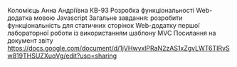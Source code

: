 Коломієць Анна Андріївна КВ-93
Розробка функціональності Web-додатка мовою Javascript
Загальне завдання: розробити функціональність для статичних сторінок Web-додатку першої лабораторної роботи із використанням шаблону MVC
Посилання на документ звіту https://docs.google.com/document/d/1jVHwyxlPRaN2zAS1xZgvLWT6TIRvSw819THSUZXuqVg/edit?usp=sharing
